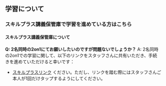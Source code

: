 ## 学習について
### スキルプラス講義保管庫で学習を進めている方はこちら
#### スキルプラス講義保管庫について

**Q: 2名同時の2on1にてお願いしたいのですが問題ないでしょうか？**
A: 2名同時の2on1での学習に関して、以下のリンクをスタッフさんに共有いただき、手続きを進めていただけると幸いです：
- [スキルプラスリンク](https://liff.line.me/2004742833-3aNGm1J4/landing?follow=%40900kxiwl&lp=eD4W4F&liff_id=2004742833-3aNGm1J4)
ください。ただし、リンクを踏む際にはスタッフさんご本人が1回だけタップするようにしてください。
